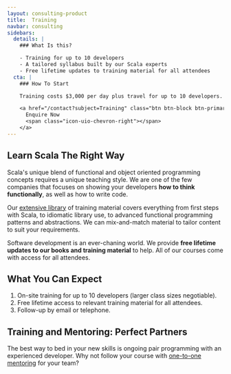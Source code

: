 ```yaml
---
layout: consulting-product
title:  Training
navbar: consulting
sidebars:
  details: |
    ### What Is this?

    - Training for up to 10 developers
    - A tailored syllabus built by our Scala experts
    - Free lifetime updates to training material for all attendees
  cta: |
    ### How To Start

    Training costs $3,000 per day plus travel for up to 10 developers.

    <a href="/contact?subject=Training" class="btn btn-block btn-primary">
      Enquire Now
      <span class="icon-uio-chevron-right"></span>
    </a>
---
```


## Learn Scala The Right Way

Scala's unique blend of functional and object oriented programming concepts requires a unique teaching style. We are one of the few companies that focuses on showing your developers **how to think functionally**, as well as how to write code.

Our [extensive library](/training) of training material covers everything from first steps with Scala, to idiomatic library use, to advanced functional programming patterns and abstractions. We can mix-and-match material to tailor content to suit your requirements.

Software development is an ever-chaning world. We provide **free lifetime updates to our books and training material** to help. All of our courses come with access for all attendees.

## What You Can Expect

1. On-site training for up to 10 developers (larger class sizes negotiable).
2. Free lifetime access to relevant training material for all attendees.
3. Follow-up by email or telephone.

## Training and Mentoring: Perfect Partners

The best way to bed in your new skills is ongoing pair programming with an experienced developer. Why not follow your course with [one-to-one mentoring](../mentoring) for your team?
